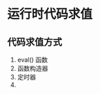 # 运行时代码求值

## 代码求值方式
1. eval() 函数
2. 函数构造器
3. 定时器
4. <script>函数


## eval 求值
> eval方法返回传入字符串最后一个表达式的执行结果，如：
  eval('3+4;5+6');  //返回 11

> eval 在调用eval方法的作用域内进行代码求值，如：

```
    var ninjia = "5";
    (function () {
        eval("var ninjia = 99");
        console.log("IIFE : "+ ninjia) ; //  IIFE : 99
    })();

    console.log(ninjia);  //5

    var tuzi = "111";
    (function () {
        eval("tuzi = -222");
        console.log("IIFE : "+ tuzi) ; //  IIFE : -222
    })();

    console.log(tuzi);  //-222
```

> 任何不是简单变量/原始值/赋值语句的内容都需要在外面包装一个括号，以便返回正确结果。

var o = eval("({ninja:1})");
var fn = eval("(function(){return 'ninja';})");

var  jsonObj = eval("("+json+")");  //转换json字符串为对象





